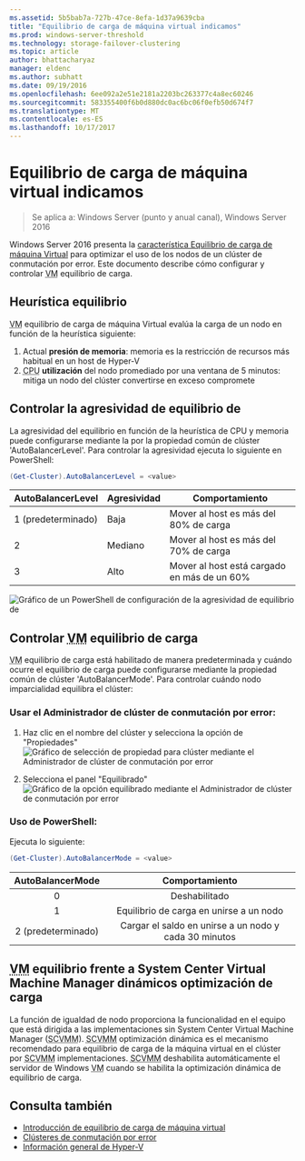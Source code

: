 ```yaml
---
ms.assetid: 5b5bab7a-727b-47ce-8efa-1d37a9639cba
title: "Equilibrio de carga de máquina virtual indicamos"
ms.prod: windows-server-threshold
ms.technology: storage-failover-clustering
ms.topic: article
author: bhattacharyaz
manager: eldenc
ms.author: subhatt
ms.date: 09/19/2016
ms.openlocfilehash: 6ee092a2e51e2181a2203bc263377c4a8ec60246
ms.sourcegitcommit: 583355400f6b0d880dc0ac6bc06f0efb50d674f7
ms.translationtype: MT
ms.contentlocale: es-ES
ms.lasthandoff: 10/17/2017
---
```

# <a name="virtual-machine-load-balancing-deep-dive"></a>Equilibrio de carga de máquina virtual indicamos

> Se aplica a: Windows Server (punto y anual canal), Windows Server 2016

Windows Server 2016 presenta la [característica Equilibrio de carga de máquina Virtual](vm-load-balancing-overview.md) para optimizar el uso de los nodos de un clúster de conmutación por error. Este documento describe cómo configurar y controlar <abbr title="máquina virtual">VM</abbr> equilibrio de carga. 

## <a id="heuristics-for-balancing"></a>Heurística equilibrio
<abbr title="Máquina virtual">VM</abbr> equilibrio de carga de máquina Virtual evalúa la carga de un nodo en función de la heurística siguiente:
1. Actual **presión de memoria**: memoria es la restricción de recursos más habitual en un host de Hyper-V
2. <abbr title="Unidad de procesamiento central">CPU</abbr> **utilización** del nodo promediado por una ventana de 5 minutos: mitiga un nodo del clúster convertirse en exceso compromete

## <a id="controlling-aggressiveness-of-balancing"></a>Controlar la agresividad de equilibrio de
La agresividad del equilibrio en función de la heurística de CPU y memoria puede configurarse mediante la por la propiedad común de clúster 'AutoBalancerLevel'. Para controlar la agresividad ejecuta lo siguiente en PowerShell:

```PowerShell
(Get-Cluster).AutoBalancerLevel = <value>
```

| AutoBalancerLevel | Agresividad | Comportamiento |
|-------------------|----------------|----------|
| 1 (predeterminado) | Baja | Mover al host es más del 80% de carga |
| 2 | Mediano | Mover al host es más del 70% de carga |
| 3 | Alto | Mover al host está cargado en más de un 60% | 

![Gráfico de un PowerShell de configuración de la agresividad de equilibrio de](media/vm-load-balancing/detailed-VM-load-balancing-1.jpg)

## <a name="controlling-abbr-titlevirtual-machinevmabbr-load-balancing"></a>Controlar <abbr title="Máquina Virtual">VM</abbr> equilibrio de carga
<abbr title="Máquina virtual">VM</abbr> equilibrio de carga está habilitado de manera predeterminada y cuándo ocurre el equilibrio de carga puede configurarse mediante la propiedad común de clúster 'AutoBalancerMode'. Para controlar cuándo nodo imparcialidad equilibra el clúster:

### <a name="using-failover-cluster-manager"></a>Usar el Administrador de clúster de conmutación por error:
1. Haz clic en el nombre del clúster y selecciona la opción de "Propiedades"  
    ![Gráfico de selección de propiedad para clúster mediante el Administrador de clúster de conmutación por error](media/vm-load-balancing/detailed-VM-load-balancing-2.jpg)

2.  Selecciona el panel "Equilibrado"  
    ![Gráfico de la opción equilibrado mediante el Administrador de clúster de conmutación por error](media/vm-load-balancing/detailed-VM-load-balancing-3.jpg)

### <a name="using-powershell"></a>Uso de PowerShell:
Ejecuta lo siguiente:
```powershell
(Get-Cluster).AutoBalancerMode = <value>
```

|AutoBalancerMode |Comportamiento| 
|:----------------:|:----------:|
|0| Deshabilitado| 
|1| Equilibrio de carga en unirse a un nodo| 
|2 (predeterminado)| Cargar el saldo en unirse a un nodo y cada 30 minutos |

## <a name="abbr-titlevirtual-machinevmabbr-load-balancing-vs-system-center-virtual-machine-manager-dynamic-optimization"></a><abbr title="Máquina virtual">VM</abbr> equilibrio frente a System Center Virtual Machine Manager dinámicos optimización de carga
La función de igualdad de nodo proporciona la funcionalidad en el equipo que está dirigida a las implementaciones sin System Center Virtual Machine Manager (<abbr title="System Center Virtual Machine Manager">SCVMM</abbr>). <abbr title="System Center Virtual Machine Manager">SCVMM</abbr> optimización dinámica es el mecanismo recomendado para equilibrio de carga de la máquina virtual en el clúster por <abbr title="System Center Virtual Machine Manager">SCVMM</abbr> implementaciones. <abbr title="System Center Virtual Machine Manager">SCVMM</abbr> deshabilita automáticamente el servidor de Windows <abbr title="máquina virtual">VM</abbr> cuando se habilita la optimización dinámica de equilibrio de carga.

## <a name="see-also"></a>Consulta también
* [Introducción de equilibrio de carga de máquina virtual](vm-load-balancing-overview.md)
* [Clústeres de conmutación por error](failover-clustering-overview.md)
* [Información general de Hyper-V](../virtualization/hyper-v/Hyper-V-on-Windows-Server.md)
